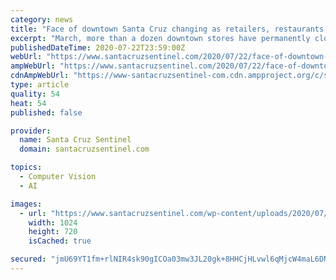 ```yaml
---
category: news
title: "Face of downtown Santa Cruz changing as retailers, restaurants permanently close"
excerpt: "March, more than a dozen downtown stores have permanently closed. Shuttered retailers and restaurants include t, O’ My Sole, the downtown Pono Hawaiian Grill, Leah’s Magical Pieces, Agile Monkey, A Brighter World,"
publishedDateTime: 2020-07-22T23:59:00Z
webUrl: "https://www.santacruzsentinel.com/2020/07/22/face-of-downtown-santa-cruz-changing-as-retailers-restaurants-permanently-close/"
ampWebUrl: "https://www.santacruzsentinel.com/2020/07/22/face-of-downtown-santa-cruz-changing-as-retailers-restaurants-permanently-close/amp/"
cdnAmpWebUrl: "https://www-santacruzsentinel-com.cdn.ampproject.org/c/s/www.santacruzsentinel.com/2020/07/22/face-of-downtown-santa-cruz-changing-as-retailers-restaurants-permanently-close/amp/"
type: article
quality: 54
heat: 54
published: false

provider:
  name: Santa Cruz Sentinel
  domain: santacruzsentinel.com

topics:
  - Computer Vision
  - AI

images:
  - url: "https://www.santacruzsentinel.com/wp-content/uploads/2020/07/STC-L-NISHUTTERED-0723-01.jpg?w=1024&h=720"
    width: 1024
    height: 720
    isCached: true

secured: "jmU69YT1fm+rlNIR4sk90gICOa03mw3JL20gk+8HHCjHLvwl6qMjcW4maL6DN1iN1L5sND++HGTavwdkD+DVREhkFVPwrFlwIv9oKp5gmYP/wBse53jVvGbihetXG22oofrhPj+sIsNNdrFCUcCj0BHx8DTggBFFnFgEVVHWBgIvcWFlzhzkPl2UI3+dxLiyBcAkawg2vKONEjrD4R4/ccIo4olBCviVcE6BKPHE4doboEgk0lum9oxQKI/0Yvn9nTWUz08+5BTTE6ZR+Oioak5p+AFo5rJxnduQ44nU0dqa3FMM827galgvakU/AqqAb0kRp8Q1O1TA6wippehJhw==;+RsumAyUAUfKqRxTXEW8fw=="
---
```



